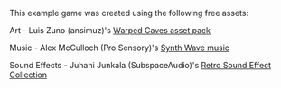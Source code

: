 This example game was created using the following free assets:

Art - Luis Zuno (ansimuz)'s [Warped Caves asset pack](https://ansimuz.itch.io/warped-caves)

Music - Alex McCulloch (Pro Sensory)'s [Synth Wave music](https://opengameart.org/content/synth-wave)

Sound Effects - Juhani Junkala (SubspaceAudio)'s [Retro Sound Effect Collection](https://opengameart.org/content/512-sound-effects-8-bit-style)
